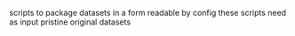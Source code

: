 scripts to package datasets in a form readable by config
these scripts need as input pristine original datasets
